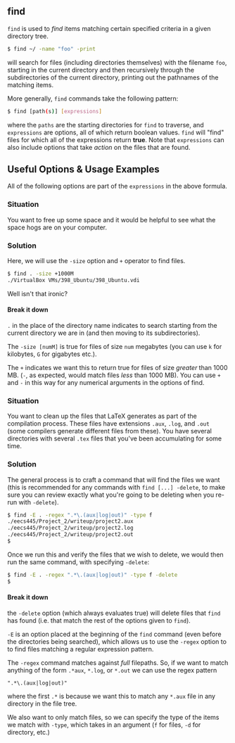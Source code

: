 ---
---

find
--
`find` is used to _find_ items matching certain specified criteria in a given directory tree.

~~~ bash
$ find ~/ -name "foo" -print
~~~

<!--more-->

will search for files (including directories themselves) with the filename `foo`, starting in the current directory and then recursively through the subdirectories of the current directory, printing out the pathnames of the matching items.

More generally, `find` commands take the following pattern:

~~~ bash
$ find [path(s)] [expressions]
~~~

where the `paths` are the starting directories for `find` to traverse, and `expressions` are options, all of which return boolean values. `find` will "find" files for which all of the expressions return **true**. Note that `expressions` can also include options that take _action_ on the files that are found.

## Useful Options & Usage Examples

All of the following options are part of the `expressions` in the above formula.

### Situation
You want to free up some space and it would be helpful to see what the space hogs are on your computer.

### Solution
Here, we will use the `-size` option and `+` operator to find files.

~~~bash
$ find . -size +1000M
./VirtualBox VMs/398_Ubuntu/398_Ubuntu.vdi
~~~

Well isn't that ironic?

#### Break it down

`.` in the place of the directory name indicates to search starting from the current directory we are in (and then moving to its subdirectories).

The `-size [numM]` is true for files of size `num` megabytes (you can use `k` for kilobytes, `G` for gigabytes etc.).

The `+` indicates we want this to return true for files of size _greater_ than 1000 MB. (`-`, as expected, would match files _less_ than 1000 MB). You can use `+` and `-` in this way for any numerical arguments in the options of find.

### Situation

You want to clean up the files that LaTeX generates as part of the compilation process. These files have extensions `.aux`, `.log`, and `.out` (some compilers generate different files from these). You have several directories with several `.tex` files that you've been accumulating for some time.

### Solution

The general process is to craft a command that will find the files we want (this is recommended for any commands with `find [...] -delete`, to make sure you can review exactly what you're going to be deleting when you re-run with `-delete`).

~~~bash
$ find -E . -regex ".*\.(aux|log|out)" -type f
./eecs445/Project_2/writeup/project2.aux
./eecs445/Project_2/writeup/project2.log
./eecs445/Project_2/writeup/project2.out
$
~~~

Once we run this and verify the files that we wish to delete, we would then run the same command, with specifying `-delete`:

~~~bash
$ find -E . -regex ".*\.(aux|log|out)" -type f -delete
$
~~~

#### Break it down

the `-delete` option (which always evaluates true) will delete files that `find` has found (i.e. that match the rest of the options given to `find`).

`-E` is an option placed at the beginning of the `find` command (even before the directories being searched), which allows us to use the `-regex` option to to find files matching a regular expression pattern.

The `-regex` command matches against _full_ filepaths. So, if we want to match anything of the form `.*aux`, `*.log`, or `*.out` we can use the regex pattern

`".*\.(aux|log|out)"`

where the first `.*` is because we want this to match any `*.aux` file in any directory in the file tree.

We also want to only match files, so we can specify the type of the items we match with `-type`, which takes in an argument (`f` for files, `-d` for directory, etc.)
